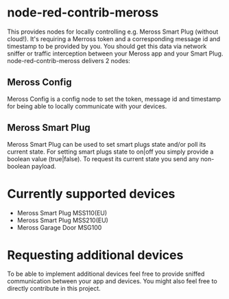 # node-red-contrib-meross 

This provides nodes for locally controlling e.g. Meross Smart Plug (without cloud!). It's requiring a Merross token and a corresponding message id and timestamp to be provided by you. You should get this data via network sniffer or traffic interception between your Meross app and your Smart Plug. node-red-contrib-meross delivers 2 nodes:

## Meross Config
Meross Config is a config node to set the token, message id and timestamp for being able to locally communicate with your devices.

## Meross Smart Plug
Meross Smart Plug can be used to set smart plugs state and/or poll its current state. For setting smart plugs state to on|off you simply provide a boolean value (true|false). To request its current state you send any non-boolean payload.

# Currently supported devices
- Meross Smart Plug MSS110(EU)
- Meross Smart Plug MSS210(EU)
- Meross Garage Door MSG100

# Requesting additional devices
To be able to implement additional devices feel free to provide sniffed communication between your app and devices.
You might also feel free to directly contribute in this project.
